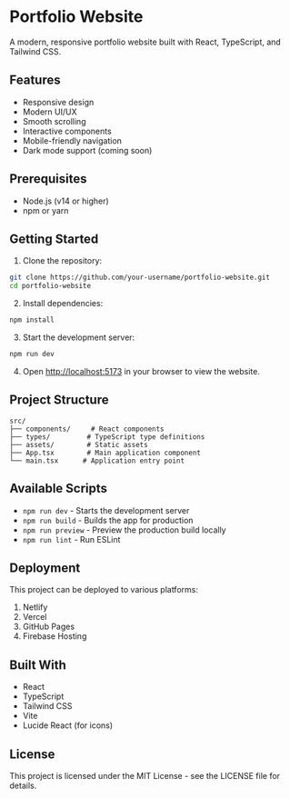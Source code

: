 # Portfolio Website

A modern, responsive portfolio website built with React, TypeScript, and Tailwind CSS.

## Features

- Responsive design
- Modern UI/UX
- Smooth scrolling
- Interactive components
- Mobile-friendly navigation
- Dark mode support (coming soon)

## Prerequisites

- Node.js (v14 or higher)
- npm or yarn

## Getting Started

1. Clone the repository:
```bash
git clone https://github.com/your-username/portfolio-website.git
cd portfolio-website
```

2. Install dependencies:
```bash
npm install
```

3. Start the development server:
```bash
npm run dev
```

4. Open [http://localhost:5173](http://localhost:5173) in your browser to view the website.

## Project Structure

```
src/
├── components/     # React components
├── types/         # TypeScript type definitions
├── assets/        # Static assets
├── App.tsx        # Main application component
└── main.tsx      # Application entry point
```

## Available Scripts

- `npm run dev` - Starts the development server
- `npm run build` - Builds the app for production
- `npm run preview` - Preview the production build locally
- `npm run lint` - Run ESLint

## Deployment

This project can be deployed to various platforms:

1. Netlify
2. Vercel
3. GitHub Pages
4. Firebase Hosting

## Built With

- React
- TypeScript
- Tailwind CSS
- Vite
- Lucide React (for icons)

## License

This project is licensed under the MIT License - see the LICENSE file for details.